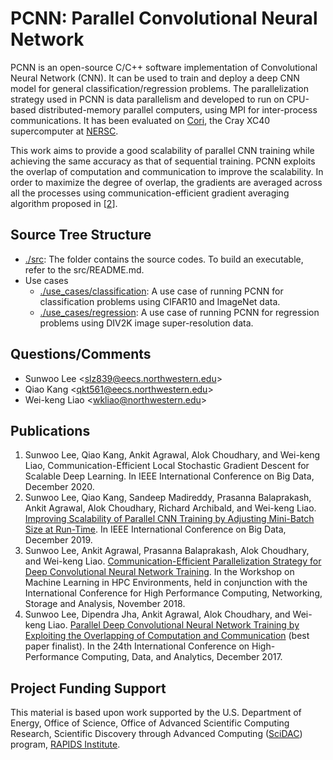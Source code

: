 # PCNN: Parallel Convolutional Neural Network
PCNN is an open-source C/C++ software implementation of Convolutional Neural Network (CNN).
It can be used to train and deploy a deep CNN model for general classification/regression problems.
The parallelization strategy used in PCNN is data parallelism and developed to run on
CPU-based distributed-memory parallel computers, using MPI for inter-process communications.
It has been evaluated on [Cori](https://www.nersc.gov/systems/cori/), the Cray XC40
supercomputer at [NERSC](https://www.nersc.gov). 

This work aims to provide a good scalability of parallel CNN training while achieving the same accuracy as that of sequential training.
PCNN exploits the overlap of computation and communication to improve the scalability.
In order to maximize the degree of overlap, the gradients are averaged across all the processes using communication-efficient gradient averaging algorithm proposed in [[2](#ref2)].

## Source Tree Structure
 + [./src](src): The folder contains the source codes.
   To build an executable, refer to the src/README.md.
 + Use cases
   + [./use_cases/classification](use_cases/classification): A use case of running PCNN for classification problems using CIFAR10 and ImageNet data.
   + [./use_cases/regression](use_cases/regression): A use case of running  PCNN for regression problems using DIV2K image super-resolution data.

## Questions/Comments
 + Sunwoo Lee <<slz839@eecs.northwestern.edu>>
 + Qiao Kang <<qkt561@eecs.northwestern.edu>>
 + Wei-keng Liao <<wkliao@northwestern.edu>>

## Publications
1. Sunwoo Lee, Qiao Kang, Ankit Agrawal, Alok Choudhary, and Wei-keng Liao, Communication-Efficient Local Stochastic Gradient Descent for Scalable Deep Learning. In IEEE International Conference on Big Data, December 2020.
2. Sunwoo Lee, Qiao Kang, Sandeep Madireddy, Prasanna Balaprakash, Ankit Agrawal, Alok Choudhary, Richard Archibald, and Wei-keng Liao. [Improving Scalability of Parallel CNN Training by Adjusting Mini-Batch Size at Run-Time](https://ieeexplore.ieee.org/document/9006550). In IEEE International Conference on Big Data, December 2019.
3. Sunwoo Lee, Ankit Agrawal, Prasanna Balaprakash, Alok Choudhary, and Wei-keng Liao. [Communication-Efficient Parallelization Strategy for Deep Convolutional Neural Network Training](https://ieeexplore.ieee.org/document/8638635). In the Workshop on Machine Learning in HPC Environments, held in conjunction with the International Conference for High Performance Computing, Networking, Storage and Analysis, November 2018.
4. Sunwoo Lee, Dipendra Jha, Ankit Agrawal, Alok Choudhary, and Wei-keng Liao. [Parallel Deep Convolutional Neural Network Training by Exploiting the Overlapping of Computation and Communication](https://ieeexplore.ieee.org/document/8287749) (best paper finalist). In the 24th International Conference on High-Performance Computing, Data, and Analytics, December 2017.

## Project Funding Support
This material is based upon work supported by the U.S. Department of Energy,
Office of Science, Office of Advanced Scientific Computing Research, Scientific
Discovery through Advanced Computing ([SciDAC](https://www.scidac.gov)) program,
[RAPIDS Institute](https://rapids.lbl.gov).
